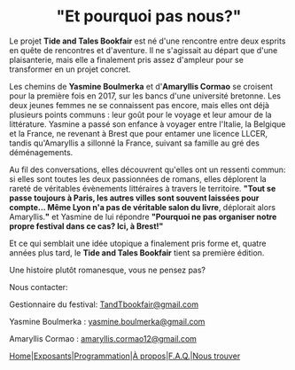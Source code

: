 # <center>"Et pourquoi pas nous?"</center>

Le projet **Tide and Tales Bookfair** est né d'une rencontre entre deux esprits en quête de rencontres et d'aventure. Il ne s'agissait au départ que d'une plaisanterie, mais elle a finalement pris assez d'ampleur pour se transformer en un projet concret.

Les chemins de **Yasmine Boulmerka** et d'**Amaryllis Cormao** se croisent pour la première fois en 2017, sur les bancs d'une université bretonne. Les deux jeunes femmes ne se connaissent pas encore, mais elles ont déjà plusieurs points communs : leur goût pour le voyage et leur amour de la littérature. Yasmine a passé son enfance à voyager entre l'Italie, la Belgique et la France, ne revenant à Brest que pour entamer une licence LLCER, tandis qu'Amaryllis a sillonné la France, suivant sa famille au gré des déménagements. 

Au fil des conversations, elles découvrent qu'elles ont un ressenti commun: si elles sont toutes les deux passionnées de romans, elles déplorent la rareté de véritables évènements littéraires à travers le territoire. 
**"Tout se passe toujours à Paris, les autres villes sont souvent laissées pour compte... Même Lyon n'a pas de véritable salon du livre**, déplorait alors Amaryllis.**"** et Yasmine de lui répondre **"Pourquoi ne pas organiser notre propre festival dans ce cas? Ici, à Brest!"**

Et ce qui semblait une idée utopique a finalement pris forme et, quatre années plus tard, le **Tide and Tales Bookfair** tient sa première édition.

Une histoire plutôt romanesque, vous ne pensez pas?

Nous contacter:

Gestionnaire du festival: TandTbookfair@gmail.com

Yasmine Boulmerka : yasmine.boulmerka@gmail.com

Amaryllis Cormao : amaryllis.cormao12@gmail.com

[Home](index.md)|[Exposants](Exposants.md)|[Programmation](Programmation.md)|[À propos](Aboutus.md)|[F.A.Q.](Questions.md)|[Nous trouver](Whereto.md)
